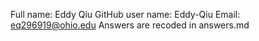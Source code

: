 Full name: Eddy Qiu
GitHub user name: Eddy-Qiu
Email: eq296919@ohio.edu
Answers are recoded in answers.md